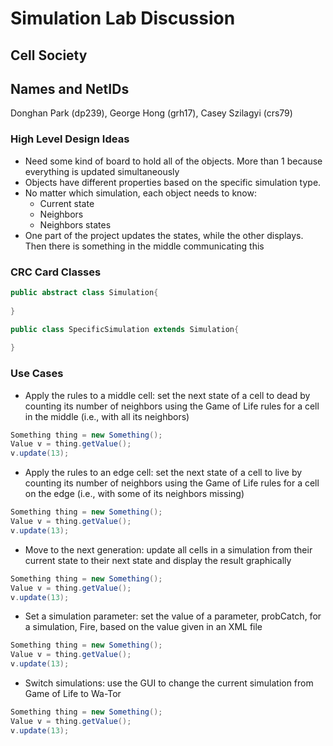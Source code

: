 # Simulation Lab Discussion

## Cell Society

## Names and NetIDs

Donghan Park (dp239),
George Hong (grh17),
Casey Szilagyi (crs79)

### High Level Design Ideas

- Need some kind of board to hold all of the objects. More than 1 because everything is updated simultaneously
- Objects have different properties based on the specific simulation type.
- No matter which simulation, each object needs to know:
    - Current state
    - Neighbors
    - Neighbors states
- One part of the project updates the states, while the other displays. Then there is something in the middle communicating this

### CRC Card Classes

```java
public abstract class Simulation{
    
}
```

```java
public class SpecificSimulation extends Simulation{
    
}
```


### Use Cases

* Apply the rules to a middle cell: set the next state of a cell to dead by counting its number of neighbors using the Game of Life rules for a cell in the middle (i.e., with all its neighbors)
```java
Something thing = new Something();
Value v = thing.getValue();
v.update(13);
```

* Apply the rules to an edge cell: set the next state of a cell to live by counting its number of neighbors using the Game of Life rules for a cell on the edge (i.e., with some of its neighbors missing)
```java
Something thing = new Something();
Value v = thing.getValue();
v.update(13);
```

* Move to the next generation: update all cells in a simulation from their current state to their next state and display the result graphically
```java
Something thing = new Something();
Value v = thing.getValue();
v.update(13);
```

* Set a simulation parameter: set the value of a parameter, probCatch, for a simulation, Fire, based on the value given in an XML file
```java
Something thing = new Something();
Value v = thing.getValue();
v.update(13);
```

* Switch simulations: use the GUI to change the current simulation from Game of Life to Wa-Tor
```java
Something thing = new Something();
Value v = thing.getValue();
v.update(13);
```